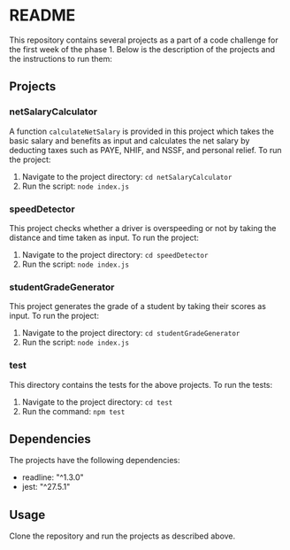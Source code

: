 # README

This repository contains several projects as a part of a code challenge for the first week of the phase 1. Below is the description of the projects and the instructions to run them:

## Projects

### netSalaryCalculator

A function `calculateNetSalary` is provided in this project which takes the basic salary and benefits as input and calculates the net salary by deducting taxes such as PAYE, NHIF, and NSSF, and personal relief. To run the project:

1. Navigate to the project directory: `cd netSalaryCalculator`
2. Run the script: `node index.js`

### speedDetector

This project checks whether a driver is overspeeding or not by taking the distance and time taken as input. To run the project:

1. Navigate to the project directory: `cd speedDetector`
2. Run the script: `node index.js`

### studentGradeGenerator

This project generates the grade of a student by taking their scores as input. To run the project:

1. Navigate to the project directory: `cd studentGradeGenerator`
2. Run the script: `node index.js`

### test

This directory contains the tests for the above projects. To run the tests:

1. Navigate to the project directory: `cd test`
2. Run the command: `npm test`

## Dependencies

The projects have the following dependencies:

- readline: "^1.3.0"
- jest: "^27.5.1"

## Usage

Clone the repository and run the projects as described above.